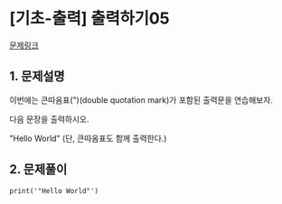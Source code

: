 # [기초-출력] 출력하기05

[문제링크](https://codeup.kr/problem.php?id=6005)



## 1. 문제설명

이번에는 큰따옴표(")(double quotation mark)가 포함된 출력문을 연습해보자.

다음 문장을 출력하시오.

"Hello World"
(단, 큰따옴표도 함께 출력한다.)



## 2. 문제풀이

`print('"Hello World"')` 

